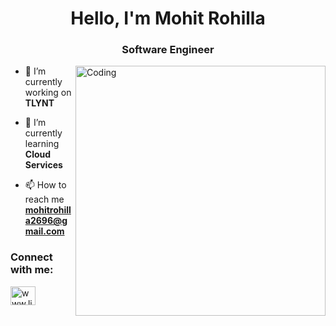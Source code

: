 <h1 align="center">Hello, I'm Mohit Rohilla</h1>
<h3 align="center">Software Engineer</h3>
<img align="right" alt="Coding" width="400" src="https://cdn.filestackcontent.com/efbSR18hT5uRKuo0zoMA">

- 🔭 I’m currently working on **TLYNT**

- 🌱 I’m currently learning **Cloud Services**

- 📫 How to reach me **mohitrohilla2696@gmail.com**

<h3 align="left">Connect with me:</h3>
<p align="left">
<a href="www.linkedin.com/in/mohitrohilla2696" target="blank"><img align="center" src="https://raw.githubusercontent.com/rahuldkjain/github-profile-readme-generator/master/src/images/icons/Social/linked-in-alt.svg" alt="www.linkedin.com/in/mohitrohilla2696" height="30" width="40" /></a>
</p>
